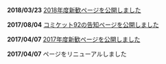 
**2018/03/23** [2018年度新歓ページを公開しました](#page/2018/welcome)

**2017/08/04** [コミケット92の告知ページを公開しました](#page/2017/c92)

**2017/04/07** [2017年度新歓ページを公開しました](#page/2017/welcome)

**2017/04/07** ページをリニューアルしました
